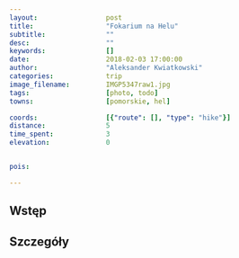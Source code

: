 ```yaml
---
layout:                 post
title:                  "Fokarium na Helu"
subtitle:               ""
desc:                   ""
keywords:               []
date:                   2018-02-03 17:00:00
author:                 "Aleksander Kwiatkowski"
categories:             trip
image_filename:         IMGP5347raw1.jpg
tags:                   [photo, todo]
towns:                  [pomorskie, hel]

coords:                 [{"route": [], "type": "hike"}]
distance:               5
time_spent:             3
elevation:              0


pois:

---
```



## Wstęp

## Szczegóły
